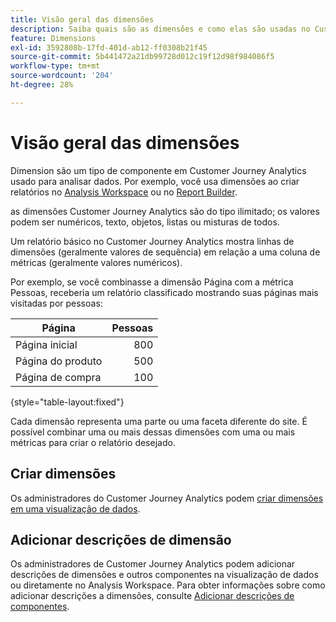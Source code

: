 ```yaml
---
title: Visão geral das dimensões
description: Saiba quais são as dimensões e como elas são usadas no Customer Journey Analytics
feature: Dimensions
exl-id: 3592808b-17fd-401d-ab12-ff0308b21f45
source-git-commit: 5b441472a21db99728d012c19f12d98f984086f5
workflow-type: tm+mt
source-wordcount: '204'
ht-degree: 28%

---
```


# Visão geral das dimensões

Dimension são um tipo de componente em Customer Journey Analytics usado para analisar dados. Por exemplo, você usa dimensões ao criar relatórios no [Analysis Workspace](/help/analysis-workspace/home.md) ou no [Report Builder](/help/report-builder/report-buider-overview.md).

as dimensões Customer Journey Analytics são do tipo ilimitado; os valores podem ser numéricos, texto, objetos, listas ou misturas de todos.

Um relatório básico no Customer Journey Analytics mostra linhas de dimensões (geralmente valores de sequência) em relação a uma coluna de métricas (geralmente valores numéricos).

Por exemplo, se você combinasse a dimensão Página com a métrica Pessoas, receberia um relatório classificado mostrando suas páginas mais visitadas por pessoas:

| Página | Pessoas |
| --- | ---: |
| Página inicial | 800 |
| Página do produto | 500 |
| Página de compra | 100 |

{style="table-layout:fixed"}

Cada dimensão representa uma parte ou uma faceta diferente do site. É possível combinar uma ou mais dessas dimensões com uma ou mais métricas para criar o relatório desejado.


## Criar dimensões

Os administradores do Customer Journey Analytics podem [criar dimensões em uma visualização de dados](/help/data-views/create-dataview.md#components).

## Adicionar descrições de dimensão

Os administradores de Customer Journey Analytics podem adicionar descrições de dimensões e outros componentes na visualização de dados ou diretamente no Analysis Workspace. Para obter informações sobre como adicionar descrições a dimensões, consulte [Adicionar descrições de componentes](/help/components/add-component-descriptions.md).
